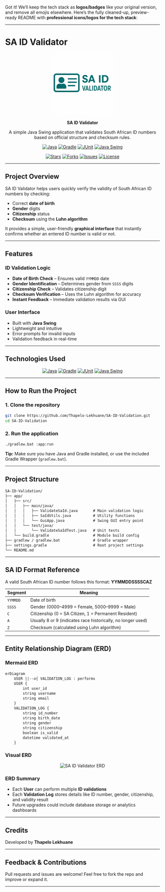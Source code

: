 Got it! We’ll keep the tech stack as **logos/badges** like your original version, and remove all emojis elsewhere. Here’s the fully cleaned-up, preview-ready README with **professional icons/logos for the tech stack**:

---

# SA ID Validator

<p align="center">
  <img src="public/images/logo.png" width="200" alt="SA ID Validator Logo" />
</p>

<p align="center">
  <strong>SA ID Validator</strong>
</p>

<p align="center">
  A simple Java Swing application that validates South African ID numbers based on official structure and checksum rules.
</p>

<p align="center">
  <a href="https://www.java.com/" target="_blank"><img src="https://img.shields.io/badge/Java-007396?style=for-the-badge&logo=java&logoColor=white" alt="Java" /></a>
  <a href="https://gradle.org/" target="_blank"><img src="https://img.shields.io/badge/Gradle-02303A?style=for-the-badge&logo=gradle&logoColor=white" alt="Gradle" /></a>
  <a href="https://junit.org/" target="_blank"><img src="https://img.shields.io/badge/JUnit-25A162?style=for-the-badge&logo=junit5&logoColor=white" alt="JUnit" /></a>
  <a href="https://en.wikipedia.org/wiki/Swing_(Java)" target="_blank"><img src="https://img.shields.io/badge/Java%20Swing-5382A1?style=for-the-badge&logo=java&logoColor=white" alt="Java Swing" /></a>
</p>

<p align="center">
  <a href="https://github.com/Thapelo-Lekhuane/SA-ID-Validation/stargazers" target="_blank"><img src="https://img.shields.io/github/stars/Thapelo-Lekhuane/SA-ID-Validation?style=social" alt="Stars" /></a>
  <a href="https://github.com/Thapelo-Lekhuane/SA-ID-Validation/network" target="_blank"><img src="https://img.shields.io/github/forks/Thapelo-Lekhuane/SA-ID-Validation?style=social" alt="Forks" /></a>
  <a href="https://github.com/Thapelo-Lekhuane/SA-ID-Validation/issues" target="_blank"><img src="https://img.shields.io/github/issues/Thapelo-Lekhuane/SA-ID-Validation" alt="Issues" /></a>
  <a href="https://github.com/Thapelo-Lekhuane/SA-ID-Validation/blob/main/LICENSE" target="_blank"><img src="https://img.shields.io/github/license/Thapelo-Lekhuane/SA-ID-Validation" alt="License" /></a>
</p>

---

## Project Overview

SA ID Validator helps users quickly verify the validity of South African ID numbers by checking:

* Correct **date of birth**
* **Gender** digits
* **Citizenship** status
* **Checksum** using the **Luhn algorithm**

It provides a simple, user-friendly **graphical interface** that instantly confirms whether an entered ID number is valid or not.

---

## Features

### ID Validation Logic

* **Date of Birth Check** – Ensures valid `YYMMDD` date
* **Gender Identification** – Determines gender from `SSSS` digits
* **Citizenship Check** – Validates citizenship digit
* **Checksum Verification** – Uses the Luhn algorithm for accuracy
* **Instant Feedback** – Immediate validation results via GUI

### User Interface

* Built with **Java Swing**
* Lightweight and intuitive
* Error prompts for invalid inputs
* Validation feedback in real-time

---

## Technologies Used

<p align="center">
  <a href="https://www.java.com/" target="_blank"><img src="https://img.shields.io/badge/Java-007396?style=for-the-badge&logo=java&logoColor=white" alt="Java" /></a>
  <a href="https://gradle.org/" target="_blank"><img src="https://img.shields.io/badge/Gradle-02303A?style=for-the-badge&logo=gradle&logoColor=white" alt="Gradle" /></a>
  <a href="https://junit.org/" target="_blank"><img src="https://img.shields.io/badge/JUnit-25A162?style=for-the-badge&logo=junit5&logoColor=white" alt="JUnit" /></a>
  <a href="https://en.wikipedia.org/wiki/Swing_(Java)" target="_blank"><img src="https://img.shields.io/badge/Java%20Swing-5382A1?style=for-the-badge&logo=java&logoColor=white" alt="Java Swing" /></a>
</p>

---

## How to Run the Project

### 1. Clone the repository

```bash
git clone https://github.com/Thapelo-Lekhuane/SA-ID-Validation.git
cd SA-ID-Validation
```

### 2. Run the application

```bash
./gradlew.bat :app:run
```

**Tip:** Make sure you have Java and Gradle installed, or use the included Gradle Wrapper (`gradlew.bat`).

---

## Project Structure

```
SA-ID-Validation/
├── app/
│   ├── src/
│   │   ├── main/java/
│   │   │   ├── ValidateSaId.java       # Main validation logic
│   │   │   ├── SaIdUtils.java          # Utility functions
│   │   │   └── GuiApp.java             # Swing GUI entry point
│   │   └── test/java/
│   │       └── ValidateSaIdTest.java   # Unit tests
│   └── build.gradle                    # Module build config
├── gradlew / gradlew.bat               # Gradle wrapper
├── settings.gradle                     # Root project settings
└── README.md
```

---

## SA ID Format Reference

A valid South African ID number follows this format:
**YYMMDDSSSSCAZ**

| Segment  | Meaning                                                      |
| -------- | ------------------------------------------------------------ |
| `YYMMDD` | Date of birth                                                |
| `SSSS`   | Gender (0000–4999 = Female, 5000–9999 = Male)                |
| `C`      | Citizenship (0 = SA Citizen, 1 = Permanent Resident)         |
| `A`      | Usually 8 or 9 (indicates race historically, no longer used) |
| `Z`      | Checksum (calculated using Luhn algorithm)                   |

---

## Entity Relationship Diagram (ERD)

### Mermaid ERD

```mermaid
erDiagram
    USER ||--o{ VALIDATION_LOG : performs
    USER {
        int user_id
        string username
        string email
    }
    VALIDATION_LOG {
        string id_number
        string birth_date
        string gender
        string citizenship
        boolean is_valid
        datetime validated_at
    }
```

### Visual ERD

<p align="center">
  <img src="public/images/erd.png" width="600" alt="SA ID Validator ERD" />
</p>

### ERD Summary

* Each **User** can perform multiple **ID validations**
* Each **Validation Log** stores details like ID number, gender, citizenship, and validity result
* Future upgrades could include database storage or analytics dashboards

---

## Credits

Developed by **Thapelo Lekhuane**

---

## Feedback & Contributions

Pull requests and issues are welcome!
Feel free to fork the repo and improve or expand it.

---



